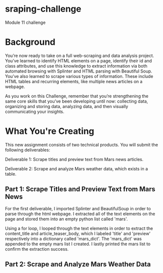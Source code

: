 # sraping-challenge
Module 11 challenge

# Background
You’re now ready to take on a full web-scraping and data analysis project. You’ve learned to identify HTML elements on a page, identify their id and class attributes, and use this knowledge to extract information via both automated browsing with Splinter and HTML parsing with Beautiful Soup. You’ve also learned to scrape various types of information. These include HTML tables and recurring elements, like multiple news articles on a webpage.

As you work on this Challenge, remember that you’re strengthening the same core skills that you’ve been developing until now: collecting data, organizing and storing data, analyzing data, and then visually communicating your insights.

# What You're Creating
This new assignment consists of two technical products. You will submit the following deliverables:

Deliverable 1: Scrape titles and preview text from Mars news articles.

Deliverable 2: Scrape and analyze Mars weather data, which exists in a table.

## Part 1: Scrape Titles and Preview Text from Mars News
For the first deliverable, I imported Splinter and BeautifulSoup in order to parse through the html webpage. I extracted all of the text elements on the page and stored them into an empty python list called 'mars'.

Using a for loop, I looped through the text elements in order to extract the content_title and article_teaser_body, which I labeled 'title' and 'preview' respectively into a dictionary called 'mars_dict'. The 'mars_dict' was appended to the empty mars list I created. I lastly printed the mars list to confirm the extraction success.

## Part 2: Scrape and Analyze Mars Weather Data
